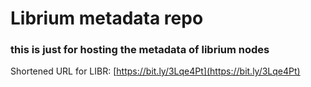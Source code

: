 # Librium metadata repo

### this is just for hosting the metadata of librium nodes

Shortened URL for LIBR: [https://bit.ly/3Lqe4Pt](https://bit.ly/3Lqe4Pt)
